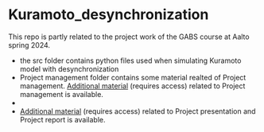 # Kuramoto_desynchronization

This repo is partly related to the project work of the GABS course at Aalto spring 2024.

- the src folder contains python files used when simulating Kuramoto model with desynchronization
- Project management folder contains some material realted of Project management. [Additional material](https://drive.google.com/drive/folders/1kcu_XL11aZ2ZT0_AbD0kPrEfsu7lKHKO) (requires access) related to Project management is available.
-
- [Additional material](https://drive.google.com/drive/folders/1kcu_XL11aZ2ZT0_AbD0kPrEfsu7lKHKO) (requires access) related to Project presentation and Project report is available.
